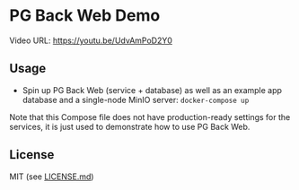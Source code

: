 # PG Back Web Demo

Video URL: https://youtu.be/UdvAmPoD2Y0

## Usage

- Spin up PG Back Web (service + database) as well as an example app database and a single-node MinIO server: `docker-compose up`

Note that this Compose file does not have production-ready settings for the services, it is just used to demonstrate how to use PG Back Web.

## License

MIT (see <a href="LICENSE.md">LICENSE.md</a>)
